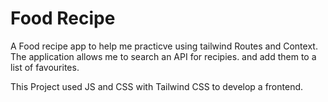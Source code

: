 # Food Recipe
A Food recipe app to help me practicve using tailwind Routes and Context. The application allows me to search an API for recipies. and add them to a list of favourites.

This Project used JS and CSS with Tailwind CSS to develop a frontend.
